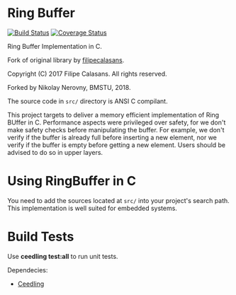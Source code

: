 # Ring Buffer

[![Build Status](https://img.shields.io/travis/bsail/ringbuffer/master.svg)](https://travis-ci.org/bsail/ringbuffer)
[![Coverage Status](https://img.shields.io/coveralls/github/bsail/ringbuffer/master.svg)](https://coveralls.io/github/bsail/ringbuffer?branch=master)

Ring Buffer Implementation in C.

Fork of original library by [filipecalasans](https://github.com/filipecalasans/ringbuffer).

Copyright (C) 2017 Filipe Calasans. All rights reserved.

Forked by Nikolay Nerovny, BMSTU, 2018.

The source code in `src/` directory is ANSI C compilant.

This project targets to deliver a memory efficient implementation of
Ring BUffer in C. Performance aspects were privileged over safety, for we don't make safety checks before manipulating the buffer.  For example, we don't verify if the buffer is already full before inserting a new element, nor we verify if the buffer is empty before getting a new element. Users should be advised to do so in upper layers.

# Using RingBuffer in C

You need to add the sources located at `src/` into your project's search path. This implementation is well suited for embedded systems.

# Build Tests

Use **ceedling test:all** to run unit tests.

Dependecies:

   * [Ceedling](https://github.com/ThrowTheSwitch/Ceedling)

